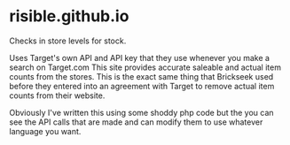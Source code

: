 # risible.github.io

Checks in store levels for stock.

Uses Target's own API and API key that they use whenever you make a search on Target.com
This site provides accurate saleable and actual item counts from the stores. 
This is the exact same thing that Brickseek used before they entered into an agreement with Target to remove actual item counts from their website.

Obviously I've written this using some shoddy php code but the you can see the API calls that are made and can modify them to use whatever language you want. 
